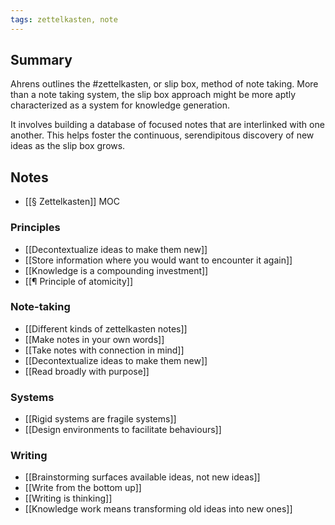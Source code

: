 ```yaml
---
tags: zettelkasten, note
---
```


## Summary

Ahrens outlines the #zettelkasten, or slip box, method of note taking. More than
a note taking system, the slip box approach might be more aptly characterized as
a system for knowledge generation.

It involves building a database of focused notes that are interlinked with one
another. This helps foster the continuous, serendipitous discovery of new ideas
as the slip box grows.

## Notes

- [[§ Zettelkasten]] MOC

### Principles

- [[Decontextualize ideas to make them new]]
- [[Store information where you would want to encounter it again]]
- [[Knowledge is a compounding investment]]
- [[¶ Principle of atomicity]]

### Note-taking

- [[Different kinds of zettelkasten notes]]
- [[Make notes in your own words]]
- [[Take notes with connection in mind]]
- [[Decontextualize ideas to make them new]]
- [[Read broadly with purpose]]

### Systems

- [[Rigid systems are fragile systems]]
- [[Design environments to facilitate behaviours]]

### Writing

- [[Brainstorming surfaces available ideas, not new ideas]]
- [[Write from the bottom up]]
- [[Writing is thinking]]
- [[Knowledge work means transforming old ideas into new ones]]
